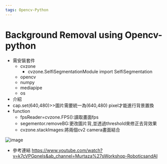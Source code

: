 ```yaml
---
tags: Opencv-Python
---
```

# Background Removal using Opencv-python
* 需安裝套件
    * cvzone
        * cvzone.SelfiSegmentationModule import  SelfiSegmentation
    * opencv
    * numpy
    * mediapipe
    * os
* 介紹
* cap.set(640,480)>>圖片需要統一為(640,480) pixel才能進行背景置換
* function
    * fpsReader=cvzone.FPS():讀取畫面fps
    * segementor.removeBG:更改圖片背,並透過threshold來修正去背效果
    * cvzone.stackImages:將兩個cv2 camera畫面結合

![image](https://github.com/jerryold/Opencv-Application/blob/master/Background%20Removal/Background.gif)


* 參考連結
https://www.youtube.com/watch?v=k7cVPGpnels&ab_channel=Murtaza%27sWorkshop-RoboticsandAI

